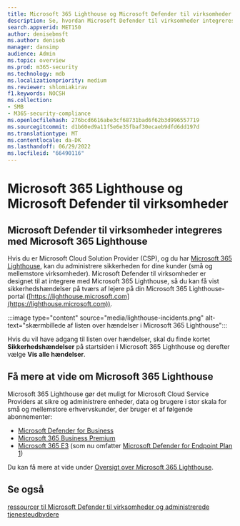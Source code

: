 ```yaml
---
title: Microsoft 365 Lighthouse og Microsoft Defender til virksomheder
description: Se, hvordan Microsoft Defender til virksomheder integreres med Microsoft 365 Lighthouse, en sikkerhedsløsning til Microsoft-partnere.
search.appverid: MET150
author: denisebmsft
ms.author: deniseb
manager: dansimp
audience: Admin
ms.topic: overview
ms.prod: m365-security
ms.technology: mdb
ms.localizationpriority: medium
ms.reviewer: shlomiakirav
f1.keywords: NOCSH
ms.collection:
- SMB
- M365-security-compliance
ms.openlocfilehash: 276bcd6616abe3cf68731bad6f62b3d996557719
ms.sourcegitcommit: d1b60ed9a11f5e6e35fbaf30ecaeb9dfd6dd197d
ms.translationtype: MT
ms.contentlocale: da-DK
ms.lasthandoff: 06/29/2022
ms.locfileid: "66490116"
---
```

# <a name="microsoft-365-lighthouse-and-microsoft-defender-for-business"></a>Microsoft 365 Lighthouse og Microsoft Defender til virksomheder

## <a name="microsoft-defender-for-business-integrates-with-microsoft-365-lighthouse"></a>Microsoft Defender til virksomheder integreres med Microsoft 365 Lighthouse

Hvis du er Microsoft Cloud Solution Provider (CSP), og du har [Microsoft 365 Lighthouse](../../lighthouse/m365-lighthouse-overview.md), kan du administrere sikkerheden for dine kunder (små og mellemstore virksomheder). Microsoft Defender til virksomheder er designet til at integrere med Microsoft 365 Lighthouse, så du kan få vist sikkerhedshændelser på tværs af lejere på din Microsoft 365 Lighthouse-portal ([https://lighthouse.microsoft.com](https://lighthouse.microsoft.com)). 

:::image type="content" source="media/lighthouse-incidents.png" alt-text="skærmbillede af listen over hændelser i Microsoft 365 Lighthouse":::

Hvis du vil have adgang til listen over hændelser, skal du finde kortet **Sikkerhedshændelser** på startsiden i Microsoft 365 Lighthouse og derefter vælge **Vis alle hændelser**.

## <a name="learn-more-about-microsoft-365-lighthouse"></a>Få mere at vide om Microsoft 365 Lighthouse

Microsoft 365 Lighthouse gør det muligt for Microsoft Cloud Service Providers at sikre og administrere enheder, data og brugere i stor skala for små og mellemstore erhvervskunder, der bruger et af følgende abonnementer:

- [Microsoft Defender for Business](/security/defender-business/mdb-overview.md)
- [Microsoft 365 Business Premium](../../admin/admin-overview/what-is-microsoft-365.md)
- [Microsoft 365 E3](../../enterprise/microsoft-365-overview.md) (som nu omfatter [Microsoft Defender for Endpoint Plan 1](../defender-endpoint/defender-endpoint-plan-1.md))

Du kan få mere at vide under [Oversigt over Microsoft 365 Lighthouse](../../lighthouse/m365-lighthouse-overview.md).

## <a name="see-also"></a>Se også

[ressourcer til Microsoft Defender til virksomheder og administrerede tjenesteudbydere](mdb-partners.md)